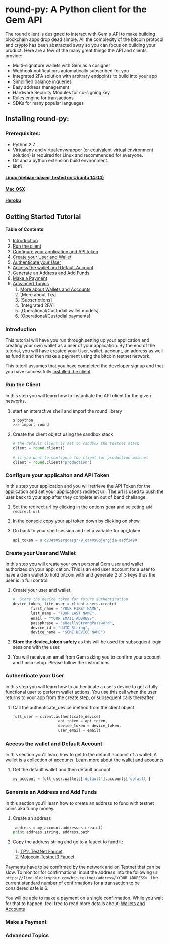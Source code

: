 # round-py: A Python client for the Gem API
The round client is designed to interact with Gem's API to make building blockchain apps drop dead simple.  All the complexity of the bitcoin protocol and crypto has been abstracted away so you can focus on building your product.  Here are a few of the many great things the API and clients provide:

* Multi-signature wallets with Gem as a cosigner
* Webhook notifications automatically subscribed for you
* Integrated 2FA solution with arbitrary endpoints to build into your app
* Simplified balance inqueries
* Easy address management
* Hardware Security Modules for co-signing key
* Rules engine for transactions
* SDKs for many popular languages

## Installing round-py:
### Prerequisites:
* Python 2.7
* Virtualenv and virtualenvwrapper (or equivalent virtual environment solution) is required for Linux and recommended for everyone.
* Git and a python extension build environment.
* libffi

#### [Linux (debian-based, tested on Ubuntu 14.04)](docs/install.md#linux-debian-based-tested-on-ubuntu-1404)
#### [Mac OSX](docs/install.md#Mac-OSX)
#### [Heroku](docs/install.md#Heroku)

## Getting Started Tutorial
#### Table of Contents
1. [Introduction](README.md#Introduction)
1. [Run the client](README.md#Run-the-Client)
1. [Configure your application and API token](README.md#Configure-your-application-and-API-Token)
1. [Create your User and Wallet](README.md#Create-your-User-and-Wallet)
1. [Authenticate your User](README.md#Authenticate-your-User)
1. [Access the wallet and Default Account](README.md#Access-the-Wallet-and-Default-Account)
1. [Generate an Address and Add Funds](README.md#Generate-an-Address-and-Add-Funds)
1. [Make a Payment](README.md#Make-a-Payment)
1. [Advanced Topics](README.md#advanced-topics)
	1. [More about Wallets and Accounts]([docs/wallet-and-account-details.md)
	1. [More about Txs]
	1. [Subscriptions]
	1. [Integrated 2FA]
	1. [Operational/Custodail wallet models]
	1. [Operational/Custodial payments]

### Introduction
This tutorial will have you run through setting up your application and creating your own wallet as a user of your application.  By the end of the tutorial, you will have created your User, wallet, account, an address as well as fund it and then make a payment using the bitcoin testnet network.

This tutoril assumes that you have completed the developer signup and that you have successfully [installed the client](docs/install.md)

### Run the Client
In this step you will learn how to instantiate the API client for the given networks.

1. start an interactive shell and import the round library

	```bash
	$ bpython
	>>> import round
	```

1. Create the client object using the sandbox stack 

	```python 
	# the default client is set to sandbox the testnet stack 
	client = round.client()

	# if you want to configure the client for production mainnet
	client = round.client("production")
	```

### Configure your applicaiton and API Token
In this step your application and you will retrieve the API Token for the application and set your applications redirect url.  The url is used to push the user back to your app after they complete an out of band challange.

1. Set the redirect url by clicking in the options gear and selecting `add redirect url`

1. In the [console](https://my.gem.co) copy your api token down by clicking on show

1. Go back to your shell session and set a variable for api_token

	```python
	api_token = u'q234t09ergoasgr-9_qt4098qjergjia-asdf2490'
	```

### Create your User and Wallet
In this step you will create your own personal Gem user and wallet authorized on your application.  This is an end user account for a user to have a Gem wallet to hold bitcoin with and generate 2 of 3 keys thus the user is in full control.

1. Create your user and wallet:

	```python
	#  Store the device token for future authentication
	device_token, lite_user = client.users.create(
			first_name = "YOUR FIRST NAME",
			last_name = "YOUR LAST NAME",
			email = "YOUR EMAIL ADDRESS",
			passphrase = "aReallyStrongPassword",
			device_id = "UUID String",
			device_name = "SOME DEVICE NAME")
	```
1. **Store the device_token safety** as this will be used for subsequent login sessions with the user.
1. You will receive an email from Gem asking you to confirm your account and finish setup.  Please follow the instructions.

### Authenticate your User
In this step you will learn how to authenticate a users device to get a fully functional user to perform wallet actions.  You use this call when the user returns to your app from the create step, or subsequent calls thereafter.

1. Call the authenticate_device method from the client object
	
	```python
	full_user = client.authenticate_device(
						api_token = api_token,
						device_token = device_token,
						user_email = email)
	```

### Access the wallet and Default Account
In this section you'll learn how to get to the default account of a wallet.  A wallet is a collection of accounts.  [Learn more about the wallet and acocunts]([docs/wallet-and-account-details.md)

1. Get the default wallet and then default account

	```python
	my_account = full_user.wallets['default'].accounts['default']
	```

### Generate an Address and Add Funds
In this section you'll learn how to create an address to fund with testnet coins aka funny money.

1. Create an address

	```python
	 address = my_account.addresses.create()
	print address.string, address.path
	```
1. Copy the address string and go to a faucet to fund it:
	1. [TP's TestNet Faucet](https://tpfaucet.appspot.com/)
	1. [Mojocoin Testnet3 Faucet](http://faucet.xeno-genesis.com/)

Payments have to be confirmed by the network and on Testnet that can be slow.  To monitor for confirmations: input the address into the following url `https://live.blockcypher.com/btc-testnet/address/<YOUR ADDRESS>`.  The current standard number of confirmations for a transaction to be considered safe is 6. 

You will be able to make a payment on a single confirmation.  While you wait for that to happen, feel free to read more details about:
[Wallets and Accounts](docs/Advanced-Topics.md#More-About-Wallets-and-Accounts)

### Make a Payment
### Advanced Topics

